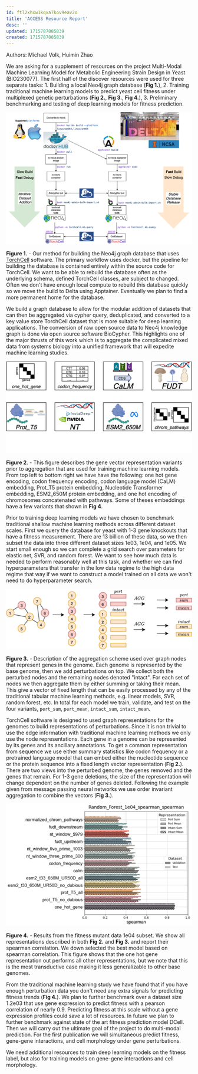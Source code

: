 ```yaml
---
id: ftl2xhxw1kqxa7kov9eav2o
title: 'ACCESS Resource Report'
desc: ''
updated: 1715787885839
created: 1715787885839
---
```


Authors: Michael Volk, Huimin Zhao

We are asking for a supplement of resources on the project Multi-Modal Machine Learning Model for Metabolic Engineering Strain Design in Yeast (BIO230077). The first half of the discover resources were used for three separate tasks: 1. Building a local Neo4j graph database (**Fig 1.**), 2. Training traditional machine learning models to predict yeast cell fitness under multiplexed genetic perturbations (**Fig 2.**, **Fig 3.**, **Fig 4.**), 3. Preliminary benchmarking and testing of deep learning models for fitness prediction.

![](./assets/drawio/database-containerization-uiuc.drawio.png)

**Figure 1.** - Our method for building the Neo4j graph database that uses [TorchCell](https://github.com/Mjvolk3/torchcell) software. The primary workflow uses docker, but the pipeline for building the database is contained entirely within the source code for TorchCell. We want to be able to rebuild the database often as the underlying schema, defined TorchCell classes, are subject to changed. Often we don't have enough local compute to rebuild this database quickly so we move the build to Delta using Apptainer. Eventually we plan to find a more permanent home for the database.

We build a graph database to allow for the modular addition of datasets that can then be aggregated via cypher query, deduplicated, and converted to a key value store TorchCell dataset that is more suitable for deep learning applications. The conversion of raw open source data to Neo4j knowledge graph is done via open source software BioCypher. This highlights one of the major thrusts of this work which is to aggregate the complicated mixed data from systems biology into a unified framework that will expedite machine learning studies.

![](./assets/drawio/node_representations_smf-dmf-tmf-001.drawio.png)

**Figure 2**. - This figure describes the gene vector representation variants prior to aggregation that are used for training machine learning models. From top left to bottom right we have have the following: one hot gene encoding, codon frequency encoding, codon language model (CaLM) embedding, Prot_T5 protein embedding, Nucleotide Transformer embedding, ESM2_650M protein embedding, and one hot encoding of chromosomes concatenated with pathways. Some of theses embeddings have a few variants that shown in **Fig 4**.  

Prior to training deep learning models we have chosen to benchmark traditional shallow machine learning methods across different dataset scales. First we query the database for yeast with 1-3 gene knockouts that have a fitness measurement. There are 13 billion of these data, so we then subset the data into three different dataset sizes 1e03, 1e04, and 1e05. We start small enough so we can complete a grid search over parameters for elastic net, SVR, and random forest. We want to see how much data is needed to perform reasonably well at this task, and whether we can find hyperparameters that transfer in the low data regime to the high data regime that way if we want to construct a model trained on all data we won't need to do hyperparameter search.

![](./assets/drawio/transductive-genome-representation.drawio.png)

**Figure 3.** - Description of the aggregation scheme used over graph nodes that represent genes in the genome. Each genome is represented by the base genome, then we add perturbations on top. We collect both the perturbed nodes and the remaining nodes denoted "intact". For each set of nodes we then aggregate them by either summing or taking their mean. This give a vector of fixed length that can be easily processed by any of the traditional tabular machine learning methods, e.g. linear models, SVR, random forest, etc. In total for each model we train, validate, and test on the four variants, `pert_sum`, `pert_mean`, `intact_sum`, `intact_mean`.

TorchCell software is designed to used graph representations for the genomes to build representations of perturbations. Since it is non trivial to use the edge information with traditional machine learning methods we only use the node representations. Each gene in a genome can be represented by its genes and its ancillary annotations. To get a common representation from sequence we use either summary statistics like codon frequency or a pretrained language model that can embed either the nucleotide sequence or the protein sequence into a fixed length vector representation (**Fig 2.**). There are two views into the perturbed genome, the genes removed and the genes that remain. For 1-3 gene deletions, the size of the representation will change dependent on the number of genes deleted. Following the example given from message passing neural networks we use order invariant aggregation to combine the vectors (**Fig 3.**).

![](./assets/images/Random_Forest_1e04_spearman_spearman.png)

**Figure 4.** - Results from the fitness mutant data 1e04 subset. We show all representations described in both **Fig 2.** and **Fig 3.** and report their spearman correlation. We down selected the best model based on spearman correlation. This figure shows that the one hot gene representation out performs all other representations, but we note that this is the most transductive case making it less generalizable to other base genomes.

From the traditional machine learning study we have found that if you have enough perturbation data you don't need any extra signals for predicting fitness trends (**Fig 4.**). We plan to further benchmark over a dataset size 1.2e03 that use gene expression to predict fitness with a pearson correlation of nearly 0.9. Predicting fitness at this scale without a gene expression profiles could save a lot of resources. In future we plan to further benchmark against state of the art fitness prediction model DCell. Then we will carry out the ultimate goal of the project to do multi-modal prediction. For the first publication we will simultaneous predict fitness, gene-gene interactions, and cell morphology under gene perturbations.

We need additional resources to train deep learning models on the fitness label, but also for training models on gene-gene interactions and cell morphology.

